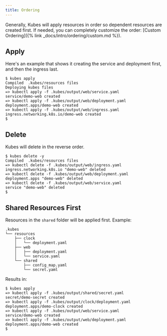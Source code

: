 ```yaml
---
title: Ordering
---
```


Generally, Kubes will apply resources in order so dependent resources are created first. If needed, you can completely customize the order: [Custom Ordering]({% link _docs/intro/ordering/custom.md %}).

## Apply

Here's an example that shows it creating the service and deployment first, and then the ingress last.

    $ kubes apply
    Compiled  .kubes/resources files
    Deploying kubes files
    => kubectl apply -f .kubes/output/web/service.yaml
    service/demo-web created
    => kubectl apply -f .kubes/output/web/deployment.yaml
    deployment.apps/demo-web created
    => kubectl apply -f .kubes/output/web/ingress.yaml
    ingress.networking.k8s.io/demo-web created
    $

## Delete

Kubes will delete in the reverse order.

    $ kubes delete -y
    Compiled  .kubes/resources files
    => kubectl delete -f .kubes/output/web/ingress.yaml
    ingress.networking.k8s.io "demo-web" deleted
    => kubectl delete -f .kubes/output/web/deployment.yaml
    deployment.apps "demo-web" deleted
    => kubectl delete -f .kubes/output/web/service.yaml
    service "demo-web" deleted
    $

## Shared Resources First

Resources in the `shared` folder will be applied first.  Example:

    .kubes
    └── resources
        ├── clock
        │   └── deployment.yaml
        ├── web
        │   ├── deployment.yaml
        │   └── service.yaml
        └── shared
            ├── config_map.yaml
            └── secret.yaml

Results in:

    $ kubes apply
    => kubectl apply -f .kubes/output/shared/secret.yaml
    secret/demo-secret created
    => kubectl apply -f .kubes/output/clock/deployment.yaml
    deployment.apps/demo-clock created
    => kubectl apply -f .kubes/output/web/service.yaml
    service/demo-web created
    => kubectl apply -f .kubes/output/web/deployment.yaml
    deployment.apps/demo-web created
    $

